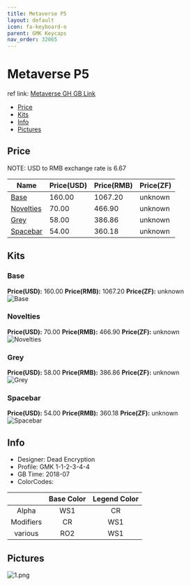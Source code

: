 ```yaml
---
title: Metaverse P5
layout: default
icon: fa-keyboard-o
parent: GMK Keycaps
nav_order: 32065
---
```


# Metaverse P5

ref link: [Metaverse GH GB Link](https://geekhack.org/index.php?topic=96598.0)

* [Price](#price)
* [Kits](#kits)
* [Info](#info)
* [Pictures](#pictures)


## Price  
NOTE: USD to RMB exchange rate is 6.67

| Name          | Price(USD)    |  Price(RMB) |  Price(ZF) |
| ------------- | ------------- |  ---------- |  --------- |
|[Base](#base)|160.00|1067.20|unknown|
|[Novelties](#novelties)|70.00|466.90|unknown|
|[Grey](#grey)|58.00|386.86|unknown|
|[Spacebar](#spacebar)|54.00|360.18|unknown|


## Kits
### Base
**Price(USD):** 160.00    **Price(RMB):** 1067.20    **Price(ZF):** unknown    
<img src="{{ 'assets/images/gmk-keycaps/metaverse/kits_pics/base.png' | relative_url }}" alt="Base" class="image featured">

### Novelties
**Price(USD):** 70.00    **Price(RMB):** 466.90    **Price(ZF):** unknown    
<img src="{{ 'assets/images/gmk-keycaps/metaverse/kits_pics/novelties.png' | relative_url }}" alt="Novelties" class="image featured">

### Grey
**Price(USD):** 58.00    **Price(RMB):** 386.86    **Price(ZF):** unknown    
<img src="{{ 'assets/images/gmk-keycaps/metaverse/kits_pics/grey.png' | relative_url }}" alt="Grey" class="image featured">

### Spacebar
**Price(USD):** 54.00    **Price(RMB):** 360.18    **Price(ZF):** unknown    
<img src="{{ 'assets/images/gmk-keycaps/metaverse/kits_pics/spacebar.png' | relative_url }}" alt="Spacebar" class="image featured">


## Info
* Designer: Dead Encryption
* Profile: GMK 1-1-2-3-4-4
* GB Time: 2018-07
* ColorCodes: 

||Base Color      | Legend Color
| :-------------: | :-------------: | :------------:
|Alpha|WS1|CR
|Modifiers|CR|WS1
|various|RO2|WS1


## Pictures
<img src="{{ 'assets/images/gmk-keycaps/metaverse/rendering_pics/1.png' | relative_url }}" alt="1.png" class="image featured">
